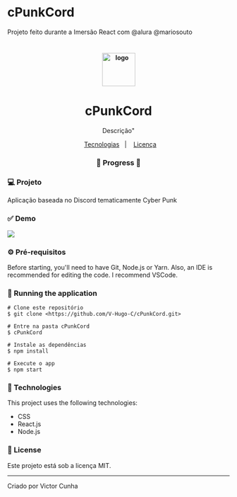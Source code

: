 # cPunkCord
Projeto feito durante  a Imersão React com @alura @mariosouto


# 

<h4 align="center">
<img src=”https://www.google.com/url?sa=i&url=https%3A%2F%2Flogodownload.org%2Fdiscord-logo%2F&psig=AOvVaw1O9B8b3akrGKaXBwfO9v8A&ust=1647537640154000&source=images&cd=vfe&ved=0CAsQjRxqFwoTCNDXyJCSy_YCFQAAAAAdAAAAABAD" alt="logo" height="75"/>
</h4>

<h1 align="center">
 cPunkCord
</h1>

<p align="center">Descrição"</p>

<p align="center"> 
<a href="#-technologies">Tecnologias</a>   |   
<a href="#-license">Licença</a>
</p>

<h3 align="center">
🚧  Progress  🚧
</h3>

### 💻 Projeto

Aplicação baseada no Discord tematicamente Cyber Punk

### ✅ Demo
<img src="https://c-punk-cord-n7cf7f9b8-v-hugo-c.vercel.app/"/>
 
### ⚙ Pré-requisitos
Before starting, you'll need to have Git, Node.js or Yarn. Also, an IDE is recommended for editing the code. I recommend VSCode.
 
### 📗 Running the application

```
# Clone este repositório
$ git clone <https://github.com/V-Hugo-C/cPunkCord.git>

# Entre na pasta cPunkCord
$ cPunkCord

# Instale as dependências
$ npm install

# Execute o app
$ npm start

```

### 🚀 Technologies

This project uses the following technologies:
- CSS
- React.js
- Node.js

### 📝 License

Este projeto está sob a licença MIT.

<hr/>

Criado por Victor Cunha
